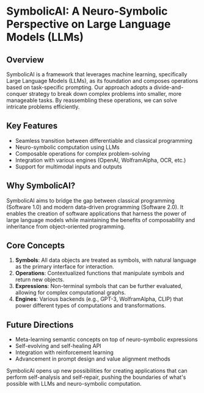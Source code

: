 # SymbolicAI: A Neuro-Symbolic Perspective on Large Language Models (LLMs)

## Overview

SymbolicAI is a framework that leverages machine learning, specifically Large Language Models (LLMs), as its foundation and composes operations based on task-specific prompting. Our approach adopts a divide-and-conquer strategy to break down complex problems into smaller, more manageable tasks. By reassembling these operations, we can solve intricate problems efficiently.

## Key Features

- Seamless transition between differentiable and classical programming
- Neuro-symbolic computation using LLMs
- Composable operations for complex problem-solving
- Integration with various engines (OpenAI, WolframAlpha, OCR, etc.)
- Support for multimodal inputs and outputs

## Why SymbolicAI?

SymbolicAI aims to bridge the gap between classical programming (Software 1.0) and modern data-driven programming (Software 2.0). It enables the creation of software applications that harness the power of large language models while maintaining the benefits of composability and inheritance from object-oriented programming.

## Core Concepts

1. **Symbols**: All data objects are treated as symbols, with natural language as the primary interface for interaction.
2. **Operations**: Contextualized functions that manipulate symbols and return new objects.
3. **Expressions**: Non-terminal symbols that can be further evaluated, allowing for complex computational graphs.
4. **Engines**: Various backends (e.g., GPT-3, WolframAlpha, CLIP) that power different types of computations and transformations.

## Future Directions

- Meta-learning semantic concepts on top of neuro-symbolic expressions
- Self-evolving and self-healing API
- Integration with reinforcement learning
- Advancement in prompt design and value alignment methods

SymbolicAI opens up new possibilities for creating applications that can perform self-analysis and self-repair, pushing the boundaries of what's possible with LLMs and neuro-symbolic computation.